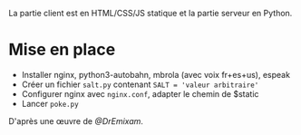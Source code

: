La partie client est en HTML/CSS/JS statique et la partie serveur en Python.

# Mise en place

* Installer nginx, python3-autobahn, mbrola (avec voix fr+es+us), espeak
* Créer un fichier `salt.py` contenant `SALT = 'valeur arbitraire'`
* Configurer nginx avec `nginx.conf`, adapter le chemin de $static
* Lancer `poke.py`

D'après une œuvre de *@DrEmixam*.
